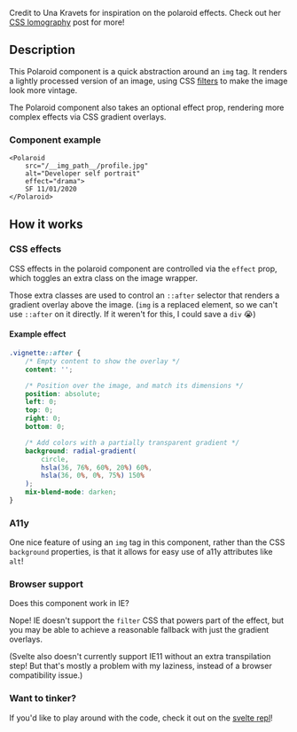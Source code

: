 Credit to Una Kravets for inspiration on the polaroid effects. Check out her
[CSS lomography](https://una.im/lomo/) post for more!

## Description

This Polaroid component is a quick abstraction around an
`img`
tag. It renders a lightly processed version of an image, using CSS
[filters](https://developer.mozilla.org/en-US/docs/Web/CSS/filter)
to make the image look more vintage.


The Polaroid component also takes an optional effect prop, rendering more
complex effects via CSS gradient overlays.
  
### Component example
  
```svelte
<Polaroid
    src="/__img_path__/profile.jpg"
    alt="Developer self portrait"
    effect="drama">
    SF 11/01/2020
</Polaroid>
```

## How it works

### CSS effects

CSS effects in the polaroid component are controlled via the
`effect`
prop, which toggles an extra class on the image wrapper.

Those extra classes are used to control an
`::after`
selector that renders a gradient overlay above the image. (`img`
is a replaced element, so we can't use
`::after`
on it directly. If it weren't for this, I could save a
`div`
😭)

#### Example effect

```css
.vignette::after {
    /* Empty content to show the overlay */
    content: '';

    /* Position over the image, and match its dimensions */
    position: absolute;
    left: 0;
    top: 0;
    right: 0;
    bottom: 0;

    /* Add colors with a partially transparent gradient */
    background: radial-gradient(
        circle,
        hsla(36, 76%, 60%, 20%) 60%,
        hsla(36, 0%, 0%, 75%) 150%
    );
    mix-blend-mode: darken;
}
```

### A11y
  
One nice feature of using an
`img`
tag in this component, rather than the CSS
`background`
properties, is that it allows for easy use of a11y attributes like
`alt`!

### Browser support

Does this component work in IE?

Nope! IE doesn't support the
`filter`
CSS that powers part of the effect, but you may be able to achieve a
reasonable fallback with just the gradient overlays.


(Svelte also doesn't currently support IE11 without an extra transpilation
step! But that's mostly a problem with my laziness, instead of a browser
compatibility issue.)
  

### Want to tinker?
  
If you'd like to play around with the code, check it out on the
[svelte repl](https://svelte.dev/repl/c3eed60a7dd34ad3a94a670747f85341?version=3.29.4)!
